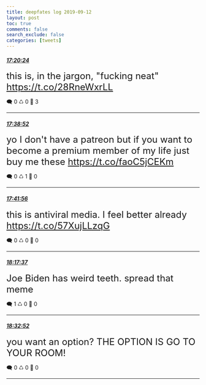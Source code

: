 ```yaml
---
title: deepfates log 2019-09-12
layout: post
toc: true
comments: false
search_exclude: false
categories: [tweets]
---
```



#### <a href = "https://twitter.com/deepfates/status/1172288883863801858">*17:20:24*</a>

<font size="5">this is, in the jargon, "fucking neat"  https://t.co/28RneWxrLL</font>



🗨️ 0 ♺ 0 🤍  3   

---
    
#### <a href = "https://twitter.com/deepfates/status/1172293532523958273">*17:38:52*</a>

<font size="5">yo I don't have a patreon but if you want to become a premium member of my life just buy me these  https://t.co/faoC5jCEKm</font>



🗨️ 0 ♺ 1 🤍  0   

---
    
#### <a href = "https://twitter.com/deepfates/status/1172294301755138048">*17:41:56*</a>

<font size="5">this is antiviral media. I feel better already  https://t.co/57XujLLzqG</font>



🗨️ 0 ♺ 0 🤍  0   

---
    
#### <a href = "https://twitter.com/deepfates/status/1172303284104646657">*18:17:37*</a>

<font size="5">Joe Biden has weird teeth. spread that meme</font>



🗨️ 1 ♺ 0 🤍  0   

---
    
#### <a href = "https://twitter.com/deepfates/status/1172307118528950272">*18:32:52*</a>

<font size="5">you want an option? THE OPTION IS GO TO YOUR ROOM!</font>



🗨️ 0 ♺ 0 🤍  0   

---
    
            

